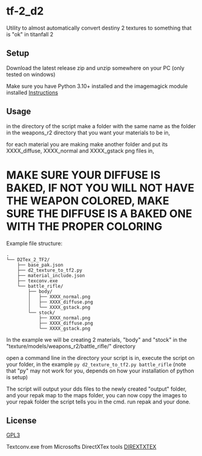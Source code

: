 # tf-2_d2
Utility to almost automatically convert destiny 2 textures to something that is "ok" in titanfall 2

## Setup


Download the latest release zip and unzip somewhere on your PC (only tested on windows)

Make sure you have Python 3.10+ installed and the imagemagick module installed [Instructions](https://pillow.readthedocs.io/en/stable/installation.html)


## Usage
in the directory of the script make a folder with the same name as the folder in the weapons_r2 directory that you want your materials to be in,

for each material you are making make another folder and put its XXXX_diffuse, XXXX_normal and XXXX_gstack png files in, 
# MAKE SURE YOUR DIFFUSE IS BAKED, IF NOT YOU WILL NOT HAVE THE WEAPON COLORED, MAKE SURE THE DIFFUSE IS A BAKED ONE WITH THE PROPER COLORING

Example file structure:
```
.
└── D2Tex_2_TF2/
    ├── base_pak.json
    ├── d2_texture_to_tf2.py
    ├── material_include.json
    ├── texconv.exe
    └── battle_rifle/
        ├── body/
        │   ├── XXXX_normal.png
        │   ├── XXXX_diffuse.png
        │   └── XXXX_gstack.png
        └── stock/
            ├── XXXX_normal.png
            ├── XXXX_diffuse.png
            └── XXXX_gstack.png
 ```
In the example we will be creating 2 materials, "body" and "stock" in the "texture/models/weapons_r2/battle_rifle/" directory

open a command line in the directory your script is in, execute the script on your folder, in the example `py d2_texture_to_tf2.py battle_rifle` (note that "py" may not work for you, depends on how your installation of python is setup)

The script will output your dds files to the newly created "output" folder, and your repak map to the maps folder, you can now copy the images to your repak folder the script tells you in the cmd.
run repak and your done.


## License

[GPL3](https://github.com/EM4Volts/tf-2_substance_maker/blob/main/LICENSE)

Textconv.exe from Microsofts DirectXTex tools [DIREXTXTEX](https://github.com/microsoft/DirectXTex)
